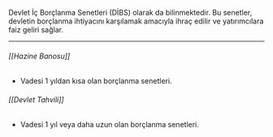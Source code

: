 Devlet İç Borçlanma Senetleri (DİBS) olarak da bilinmektedir.
	Bu senetler, devletin borçlanma ihtiyacını karşılamak amacıyla ihraç edilir ve yatırımcılara faiz geliri sağlar.

---
###### [[Hazine Banosu]]
- Vadesi 1 yıldan kısa olan borçlanma senetleri.
###### [[Devlet Tahvili]]
- Vadesi 1 yıl veya daha uzun olan borçlanma senetleri.
